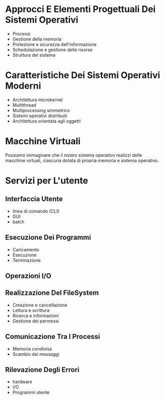 # Approcci E Elementi Progettuali Dei Sistemi Operativi

- Processi
- Gestione della memoria
- Protezione e sicurezza dell'informazione
- Schedulazione e gestione delle risorse
- Struttura del sistema

# Caratteristiche Dei Sistemi Operativi Moderni

- Architettura microkernel
- Multithread
- Multiprocessing simmetrico
- Sistemi operativi distribuiti
- Architettura orientata agli oggetti

# Macchine Virtuali

Possiamo immaginare che il nostro sistema operativo realizzi delle macchine virtuali, ciascuna dotata di propria memoria e sistema operativo.

# Servizi per L'utente

## Interfaccia Utente

- linea di comando (CLI)
- GUI
- batch

## Esecuzione Dei Programmi

- Caricamento
- Esecuzione
- Terminazione

## Operazioni I/O

## Realizzazione Del FileSystem

- Creazione e cancellazione
- Lettura e scrittura
- Ricerca e informazioni
- Gestione dei permessi

## Comunicazione Tra I Processi

- Memoria condivisa
- Scambio dei messaggi

## Rilevazione Degli Errori
- hardware
- I/O
- Programmi utente 